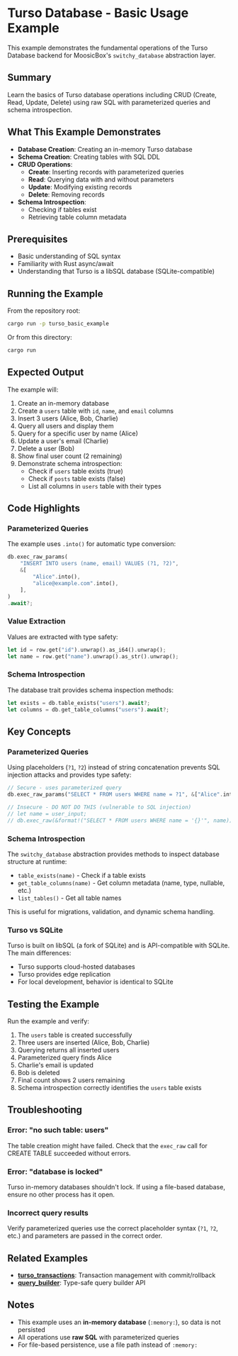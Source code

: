 # Turso Database - Basic Usage Example

This example demonstrates the fundamental operations of the Turso Database backend for MoosicBox's `switchy_database` abstraction layer.

## Summary

Learn the basics of Turso database operations including CRUD (Create, Read, Update, Delete) using raw SQL with parameterized queries and schema introspection.

## What This Example Demonstrates

- **Database Creation**: Creating an in-memory Turso database
- **Schema Creation**: Creating tables with SQL DDL
- **CRUD Operations**:
    - **Create**: Inserting records with parameterized queries
    - **Read**: Querying data with and without parameters
    - **Update**: Modifying existing records
    - **Delete**: Removing records
- **Schema Introspection**:
    - Checking if tables exist
    - Retrieving table column metadata

## Prerequisites

- Basic understanding of SQL syntax
- Familiarity with Rust async/await
- Understanding that Turso is a libSQL database (SQLite-compatible)

## Running the Example

From the repository root:

```bash
cargo run -p turso_basic_example
```

Or from this directory:

```bash
cargo run
```

## Expected Output

The example will:

1. Create an in-memory database
2. Create a `users` table with `id`, `name`, and `email` columns
3. Insert 3 users (Alice, Bob, Charlie)
4. Query all users and display them
5. Query for a specific user by name (Alice)
6. Update a user's email (Charlie)
7. Delete a user (Bob)
8. Show final user count (2 remaining)
9. Demonstrate schema introspection:
    - Check if `users` table exists (true)
    - Check if `posts` table exists (false)
    - List all columns in `users` table with their types

## Code Highlights

### Parameterized Queries

The example uses `.into()` for automatic type conversion:

```rust
db.exec_raw_params(
    "INSERT INTO users (name, email) VALUES (?1, ?2)",
    &[
        "Alice".into(),
        "alice@example.com".into(),
    ],
)
.await?;
```

### Value Extraction

Values are extracted with type safety:

```rust
let id = row.get("id").unwrap().as_i64().unwrap();
let name = row.get("name").unwrap().as_str().unwrap();
```

### Schema Introspection

The database trait provides schema inspection methods:

```rust
let exists = db.table_exists("users").await?;
let columns = db.get_table_columns("users").await?;
```

## Key Concepts

### Parameterized Queries

Using placeholders (`?1`, `?2`) instead of string concatenation prevents SQL injection attacks and provides type safety:

```rust
// Secure - uses parameterized query
db.exec_raw_params("SELECT * FROM users WHERE name = ?1", &["Alice".into()]).await?;

// Insecure - DO NOT DO THIS (vulnerable to SQL injection)
// let name = user_input;
// db.exec_raw(&format!("SELECT * FROM users WHERE name = '{}'", name)).await?;
```

### Schema Introspection

The `switchy_database` abstraction provides methods to inspect database structure at runtime:

- `table_exists(name)` - Check if a table exists
- `get_table_columns(name)` - Get column metadata (name, type, nullable, etc.)
- `list_tables()` - Get all table names

This is useful for migrations, validation, and dynamic schema handling.

### Turso vs SQLite

Turso is built on libSQL (a fork of SQLite) and is API-compatible with SQLite. The main differences:

- Turso supports cloud-hosted databases
- Turso provides edge replication
- For local development, behavior is identical to SQLite

## Testing the Example

Run the example and verify:

1. The `users` table is created successfully
2. Three users are inserted (Alice, Bob, Charlie)
3. Querying returns all inserted users
4. Parameterized query finds Alice
5. Charlie's email is updated
6. Bob is deleted
7. Final count shows 2 users remaining
8. Schema introspection correctly identifies the `users` table exists

## Troubleshooting

### Error: "no such table: users"

The table creation might have failed. Check that the `exec_raw` call for CREATE TABLE succeeded without errors.

### Error: "database is locked"

Turso in-memory databases shouldn't lock. If using a file-based database, ensure no other process has it open.

### Incorrect query results

Verify parameterized queries use the correct placeholder syntax (`?1`, `?2`, etc.) and parameters are passed in the correct order.

## Related Examples

- **[turso_transactions](../turso_transactions/)**: Transaction management with commit/rollback
- **[query_builder](../query_builder/)**: Type-safe query builder API

## Notes

- This example uses an **in-memory database** (`:memory:`), so data is not persisted
- All operations use **raw SQL** with parameterized queries
- For file-based persistence, use a file path instead of `:memory:`

